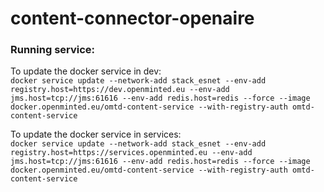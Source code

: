 # content-connector-openaire

### Running service:
To update the docker service in dev:\
`docker service update --network-add stack_esnet --env-add registry.host=https://dev.openminted.eu --env-add jms.host=tcp://jms:61616 --env-add redis.host=redis --force --image docker.openminted.eu/omtd-content-service --with-registry-auth omtd-content-service`

To update the docker service in services:\
`docker service update --network-add stack_esnet --env-add registry.host=https://services.openminted.eu --env-add jms.host=tcp://jms:61616 --env-add redis.host=redis --force --image docker.openminted.eu/omtd-content-service --with-registry-auth omtd-content-service`